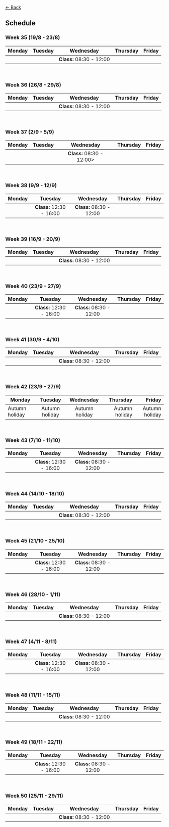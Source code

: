 [&larr; Back](../index.md)

## Schedule

### Week 35 (19/8 - 23/8)

| Monday        | Tuesday       | Wednesday | Thursday | Friday |
| ------------- |:-------------:|:---------:| --------:|-------:|
| | | <strong>Class:</strong> 08:30 - 12:00 | | |

<br>

### Week 36 (26/8 - 29/8)

| Monday        | Tuesday       | Wednesday | Thursday | Friday |
| ------------- |:-------------:|:---------:| --------:|-------:|
| | | <strong>Class:</strong> 08:30 - 12:00 | | |

<br>

### Week 37 (2/9 - 5/9)

| Monday        | Tuesday       | Wednesday | Thursday | Friday |
| ------------- |:-------------:|:---------:| --------:|-------:|
| | | <strong>Class:</strong> 08:30 - 12:00> | | |

<br>

### Week 38 (9/9 - 12/9)

| Monday        | Tuesday       | Wednesday | Thursday | Friday |
| ------------- |:-------------:|:---------:| --------:|-------:|
| | <strong>Class:</strong> 12:30 - 16:00 | <strong>Class:</strong> 08:30 - 12:00 | | |

<br>

### Week 39 (16/9 - 20/9)

| Monday        | Tuesday       | Wednesday | Thursday | Friday |
| ------------- |:-------------:|:---------:| --------:|-------:|
| | | <strong>Class:</strong> 08:30 - 12:00 | | |

<br>

### Week 40 (23/9 - 27/9)

| Monday        | Tuesday       | Wednesday | Thursday | Friday |
| ------------- |:-------------:|:---------:| --------:|-------:|
| | <strong>Class:</strong> 12:30 - 16:00 | <strong>Class:</strong> 08:30 - 12:00 | | |

<br>

### Week 41 (30/9 - 4/10)

| Monday        | Tuesday       | Wednesday | Thursday | Friday |
| ------------- |:-------------:|:---------:| --------:|-------:|
| | | <strong>Class:</strong> 08:30 - 12:00 | | |

<br>

### Week 42 (23/9 - 27/9)

| Monday        | Tuesday       | Wednesday | Thursday | Friday |
| ------------- |:-------------:|:---------:| --------:|-------:|
| Autumn holiday | Autumn holiday | Autumn holiday | Autumn holiday | Autumn holiday |

<br>

### Week 43 (7/10 - 11/10)

| Monday        | Tuesday       | Wednesday | Thursday | Friday |
| ------------- |:-------------:|:---------:| --------:|-------:|
| | <strong>Class:</strong> 12:30 - 16:00 | <strong>Class:</strong> 08:30 - 12:00 | | |

<br>

### Week 44 (14/10 - 18/10)

| Monday        | Tuesday       | Wednesday | Thursday | Friday |
| ------------- |:-------------:|:---------:| --------:|-------:|
| | | <strong>Class:</strong> 08:30 - 12:00 | | |

<br>


### Week 45 (21/10 - 25/10)

| Monday        | Tuesday       | Wednesday | Thursday | Friday |
| ------------- |:-------------:|:---------:| --------:|-------:|
| | <strong>Class:</strong> 12:30 - 16:00 | <strong>Class:</strong> 08:30 - 12:00 | | |

<br>

### Week 46 (28/10 - 1/11)

| Monday        | Tuesday       | Wednesday | Thursday | Friday |
| ------------- |:-------------:|:---------:| --------:|-------:|
| | | <strong>Class:</strong> 08:30 - 12:00 | | |

<br>

### Week 47 (4/11 - 8/11)

| Monday        | Tuesday       | Wednesday | Thursday | Friday |
| ------------- |:-------------:|:---------:| --------:|-------:|
| | <strong>Class:</strong> 12:30 - 16:00 | <strong>Class:</strong> 08:30 - 12:00 | | |

<br>

### Week 48 (11/11 - 15/11)

| Monday        | Tuesday       | Wednesday | Thursday | Friday |
| ------------- |:-------------:|:---------:| --------:|-------:|
| | | <strong>Class:</strong> 08:30 - 12:00 | | |

<br>

### Week 49 (18/11 - 22/11)

| Monday        | Tuesday       | Wednesday | Thursday | Friday |
| ------------- |:-------------:|:---------:| --------:|-------:|
| | <strong>Class:</strong> 12:30 - 16:00 | <strong>Class:</strong> 08:30 - 12:00 | | |

<br>


### Week 50 (25/11 - 29/11)

| Monday        | Tuesday       | Wednesday | Thursday | Friday |
| ------------- |:-------------:|:---------:| --------:|-------:|
| | | <strong>Class:</strong> 08:30 - 12:00 | | |
